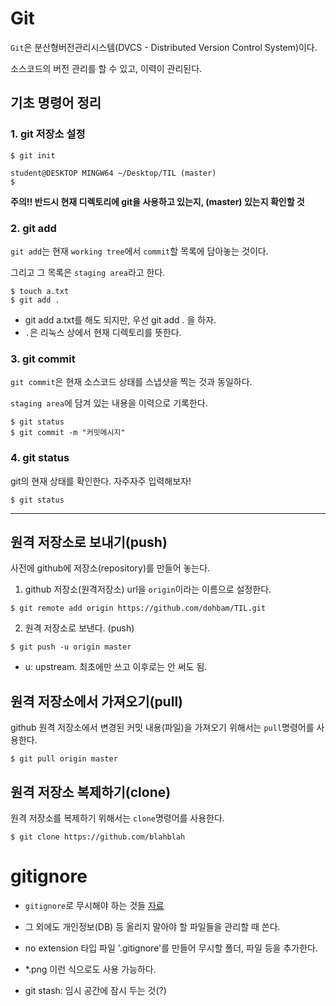 # Git

`Git`은 분산형버전관리시스템(DVCS - Distributed Version Control System)이다.

소스코드의 버전 관리를 할 수 있고, 이력이 관리된다.

## 기초 명령어 정리

### 1. git 저장소 설정

```
$ git init
```

```
student@DESKTOP MINGW64 ~/Desktop/TIL (master)
$
```

**주의!! 반드시 현재 디렉토리에 git을 사용하고 있는지, (master) 있는지 확인할 것**

### 2. git add

`git add`는 현재 `working tree`에서 `commit`할 목록에 담아놓는 것이다.

그리고 그 목록은 `staging area`라고 한다.

```
$ touch a.txt
$ git add .
```

* git add a.txt를 해도 되지만, 우선 git add . 을 하자.
* `.`은 리눅스 상에서 현재 디렉토리를 뜻한다.

### 3. git commit

`git commit`은 현재 소스코드 상태를 스냅샷을 찍는 것과 동일하다.

`staging area`에 담겨 있는 내용을 이력으로 기록한다.
```
$ git status
$ git commit -m "커밋메시지"
```

### 4. git status

git의 현재 상태를 확인한다. 자주자주 입력해보자!

```
$ git status
```

---

## 원격 저장소로 보내기(push)

사전에 github에 저장소(repository)를 만들어 놓는다.

1. github 저장소(원격저장소) url을 `origin`이라는 이름으로 설정한다.

```
$ git remote add origin https://github.com/dohbam/TIL.git
```

2. 원격 저장소로 보낸다. (push)

```
$ git push -u origin master
```

* u: upstream. 최초에만 쓰고 이후로는 안 써도 됨. 

## 원격 저장소에서 가져오기(pull)

github 원격 저장소에서 변경된 커밋 내용(파일)을 가져오기 위해서는 `pull`명령어를 사용한다.

```
$ git pull origin master
```

## 원격 저장소 복제하기(clone)

원격 저장소를 복제하기 위해서는 `clone`명령어를 사용한다.

```
$ git clone https://github.com/blahblah
```

# gitignore

* `gitignore`로 무시해야 하는 것들 [자료](www.gitignore.io)
* 그 외에도 개인정보(DB) 등 올리지 말아야 할 파일들을 관리할 때 쓴다.
* no extension 타입 파일 '.gitignore'를 만들어 무시할 폴더, 파일 등을 추가한다.
* *.png 이런 식으로도 사용 가능하다.



* git stash: 임시 공간에 잠시 두는 것(?)